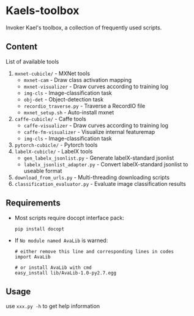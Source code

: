 # Kaels-toolbox

Invoker Kael's toolbox, a collection of frequently used scripts.

## Content

List of available tools 
1. `mxnet-cubicle/` - MXNet tools
      * `mxnet-cam` - Draw class activation mapping
      * `mxnet-visualizer` - Draw curves according to training log
      * `img-cls` - Image-classification task
      * `obj-det` - Object-detection task
      * `recordio_traverse.py` - Traverse a RecordIO file 
      * `mxnet_setup.sh` - Auto-install mxnet
2. `caffe-cubicle/` - Caffe tools
      * `caffe-visualizer` - Draw curves according to training log
      * `caffe-fm-visualizer` - Visualize internal featuremap
      * `img-cls` - Image-classification task
3. `pytorch-cubicle/` - Pytorch tools
4. `labelX-cubicle/` - LabelX tools
      * `gen_labelx_jsonlist.py` - Generate labelX-standard jsonlist
      * `labelx_jsonlist_adapter.py` - Convert labelX-standard jsonlist to useable format
5. `download_from_urls.py` - Multi-threading downloading scripts  
6. `classification_evaluator.py` - Evaluate image classification results

## Requirements

* Most scripts require docopt interface pack:

    ```
    pip install docopt
    ```

* If `No module named AvaLib` is warned:

    ```
    # either remove this line and corresponding lines in codes
    import AvaLib

    # or install AvaLib with cmd
    easy_install lib/AvaLib-1.0-py2.7.egg
    ```

## Usage

use `xxx.py -h` to get help information
